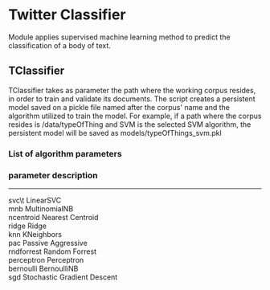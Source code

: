 # Twitter Classifier

Module applies supervised machine learning method to predict the classification of a body of text.


## TClassifier

TClassifier takes as parameter the path where the working corpus resides, in order to train and validate its documents.
The script creates a persistent model saved on a pickle file named after the corpus' name and the algorithm utilized to train
the model. For example, if a path where the corpus resides is /data/typeOfThing and SVM is the selected SVM algorithm,
the persistent model will be saved as models/typeOfThings_svm.pkl

### List of algorithm parameters

### parameter    description
-----------------------------------------
svc\t          LinearSVC<br>
mnb          MultinomialNB<br>
ncentroid    Nearest Centroid<br>
ridge        Ridge<br>
knn          KNeighbors<br>
pac          Passive Aggressive<br>
rndforrest   Random Forrest<br>
perceptron   Perceptron<br>
bernoulli    BernoulliNB<br>
sgd          Stochastic Gradient Descent<br>

